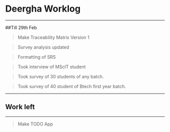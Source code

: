 # Deergha Worklog

----
##Till 29th Feb


> Make Traceability Matrix Version 1

> Survey analysis updated

> Formatting of SRS

> Took interview of MScIT student

> Took survey of 30 students of any batch.

> Took survey of 40 student of Btech first year batch.



----

## Work left

----

> Make TODO App
